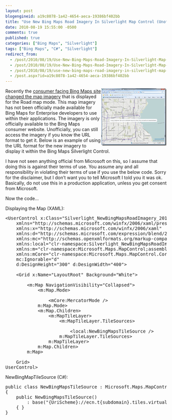 ```yaml
---
layout: post
blogengineid: a19c8078-1a42-4654-aeca-19386bf402bb
title: "Use New Bing Maps Road Imagery In Silverlight Map Control (Unofficially and Unsupported)"
date: 2010-08-19 15:55:00 -0500
comments: true
published: true
categories: ["Bing Maps", "Silverlight"]
tags: ["Bing Maps", "C#", "Silverlight"]
redirect_from: 
  - /post/2010/08/19/Use-New-Bing-Maps-Road-Imagery-In-Silverlight-Map-Control-Unofficially-Unsupported.aspx
  - /post/2010/08/19/Use-New-Bing-Maps-Road-Imagery-In-Silverlight-Map-Control-Unofficially-Unsupported
  - /post/2010/08/19/use-new-bing-maps-road-imagery-in-silverlight-map-control-unofficially-unsupported
  - /post.aspx?id=a19c8078-1a42-4654-aeca-19386bf402bb
---
```

<!-- more -->

<a href="/files/NewBingMapsRoadImageryFromSilverlight.png"><img style="border-bottom: 0px; border-left: 0px; display: inline; margin-left: 0px; border-top: 0px; margin-right: 0px; border-right: 0px" title="NewBingMapsRoadImageryFromSilverlight" src="/files/NewBingMapsRoadImageryFromSilverlight_thumb.png" border="0" alt="NewBingMapsRoadImageryFromSilverlight" width="204" height="179" align="right" /></a> Recently the <a href="http://www.bing.com/community/blogs/maps/archive/2010/08/03/bing-s-bringing-sexy-maps.aspx">consumer facing Bing Maps site changed the map imagery</a> that is displayed for the Road map mode. This map imagery has not been officially made available for Bing Maps for Enterprise developers to use within their applications. The imagery is only officially available to the Bing Maps consumer website. Unofficially, you can still access the imagery if you know the URL format to get it. Below is an example of using the URL format for the new imagery to display it within the Bing Maps Silverlight Control.

I have not seen anything official from Microsoft on this, so I assume that doing this is against their terms of use. You assume any and all responsibility in violating their terms of use if you use the below code. Sorry for the disclaimer, but I don&rsquo;t want you to tell Microsoft I told you it was ok. Basically, do not use this in a production application, unless you get consent from Microsoft.

Now the code&hellip;

Displaying the Map (XAML):
<pre class="csharpcode"><span class="kwrd"><</span><span class="html">UserControl</span> <span class="attr">x:Class</span><span class="kwrd">="Silverlight_NewBingMapsRoadImagery_2010.MainPage"</span>
    <span class="attr">xmlns</span><span class="kwrd">="http://schemas.microsoft.com/winfx/2006/xaml/presentation"</span>
    <span class="attr">xmlns:x</span><span class="kwrd">="http://schemas.microsoft.com/winfx/2006/xaml"</span>
    <span class="attr">xmlns:d</span><span class="kwrd">="http://schemas.microsoft.com/expression/blend/2008"</span>
    <span class="attr">xmlns:mc</span><span class="kwrd">="http://schemas.openxmlformats.org/markup-compatibility/2006"</span>
    <span class="attr">xmlns:local</span><span class="kwrd">="clr-namespace:Silverlight_NewBingMapsRoadImagery_2010"</span>
    <span class="attr">xmlns:m</span><span class="kwrd">="clr-namespace:Microsoft.Maps.MapControl;assembly=Microsoft.Maps.MapControl"</span>
    <span class="attr">xmlns:mCore</span><span class="kwrd">="clr-namespace:Microsoft.Maps.MapControl.Core;assembly=Microsoft.Maps.MapControl"</span>
    <span class="attr">mc:Ignorable</span><span class="kwrd">="d"</span>
    <span class="attr">d:DesignHeight</span><span class="kwrd">="300"</span> <span class="attr">d:DesignWidth</span><span class="kwrd">="400"</span><span class="kwrd">></span>

    <span class="kwrd"><</span><span class="html">Grid</span> <span class="attr">x:Name</span><span class="kwrd">="LayoutRoot"</span> <span class="attr">Background</span><span class="kwrd">="White"</span><span class="kwrd">></span>

        <span class="kwrd"><</span><span class="html">m:Map</span> <span class="attr">NavigationVisibility</span><span class="kwrd">="Collapsed"</span><span class="kwrd">></span>
            <span class="kwrd"><</span><span class="html">m:Map.Mode</span><span class="kwrd">></span>
                <span class="rem"><!-- Do Not Display Default Bing Maps Imagery --></span>
                <span class="kwrd"><</span><span class="html">mCore:MercatorMode</span> <span class="kwrd">/></span>
            <span class="kwrd"></</span><span class="html">m:Map.Mode</span><span class="kwrd">></span>
            <span class="kwrd"><</span><span class="html">m:Map.Children</span><span class="kwrd">></span>
                <span class="kwrd"><</span><span class="html">m:MapTileLayer</span><span class="kwrd">></span>
                    <span class="kwrd"><</span><span class="html">m:MapTileLayer.TileSources</span><span class="kwrd">></span>
                        <span class="rem"><!-- Show the new Bing Maps imagery --></span>
                        <span class="kwrd"><</span><span class="html">local:NewBingMapsTileSource</span> <span class="kwrd">/></span>
                    <span class="kwrd"></</span><span class="html">m:MapTileLayer.TileSources</span><span class="kwrd">></span>
                <span class="kwrd"></</span><span class="html">m:MapTileLayer</span><span class="kwrd">></span>
            <span class="kwrd"></</span><span class="html">m:Map.Children</span><span class="kwrd">></span>
        <span class="kwrd"></</span><span class="html">m:Map</span><span class="kwrd">></span>
        
    <span class="kwrd"></</span><span class="html">Grid</span><span class="kwrd">></span>
<span class="kwrd"></</span><span class="html">UserControl</span><span class="kwrd">></span></pre>

<!-- .csharpcode, .csharpcode pre { 	font-size: small; 	color: black; 	font-family: consolas, "Courier New", courier, monospace; 	background-color: #ffffff; 	/*white-space: pre;*/ } .csharpcode pre { margin: 0em; } .csharpcode .rem { color: #008000; } .csharpcode .kwrd { color: #0000ff; } .csharpcode .str { color: #006080; } .csharpcode .op { color: #0000c0; } .csharpcode .preproc { color: #cc6633; } .csharpcode .asp { background-color: #ffff00; } .csharpcode .html { color: #800000; } .csharpcode .attr { color: #ff0000; } .csharpcode .alt  { 	background-color: #f4f4f4; 	width: 100%; 	margin: 0em; } .csharpcode .lnum { color: #606060; } -->

NewBingMapTileSource (C#):
<pre class="csharpcode"><span class="kwrd">public</span> <span class="kwrd">class</span> NewBingMapsTileSource : Microsoft.Maps.MapControl.TileSource
{
    <span class="kwrd">public</span> NewBingMapsTileSource()
        : <span class="kwrd">base</span>(<span class="str">"{UriScheme}://ecn.t{subdomain}.tiles.virtualearth.net/tiles/r{quadkey}?g=530&amp;mkt=EN-US&amp;lbl=l1&amp;stl=h&amp;shading=hill&amp;n=z"</span>)
    { }
}</pre>

<!-- .csharpcode, .csharpcode pre { 	font-size: small; 	color: black; 	font-family: consolas, "Courier New", courier, monospace; 	background-color: #ffffff; 	/*white-space: pre;*/ } .csharpcode pre { margin: 0em; } .csharpcode .rem { color: #008000; } .csharpcode .kwrd { color: #0000ff; } .csharpcode .str { color: #006080; } .csharpcode .op { color: #0000c0; } .csharpcode .preproc { color: #cc6633; } .csharpcode .asp { background-color: #ffff00; } .csharpcode .html { color: #800000; } .csharpcode .attr { color: #ff0000; } .csharpcode .alt  { 	background-color: #f4f4f4; 	width: 100%; 	margin: 0em; } .csharpcode .lnum { color: #606060; } -->
